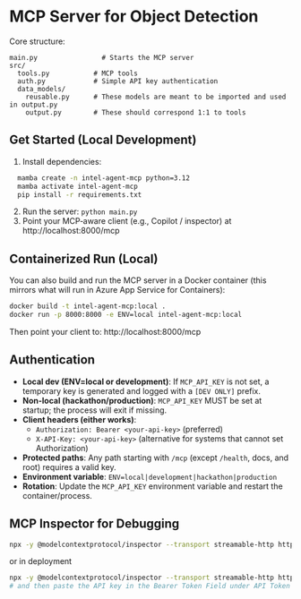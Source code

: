 # MCP Server for Object Detection

Core structure:
```
main.py                # Starts the MCP server
src/
  tools.py           # MCP tools
  auth.py            # Simple API key authentication
  data_models/
    reusable.py      # These models are meant to be imported and used in output.py
    output.py        # These should correspond 1:1 to tools
```

## Get Started (Local Development)
1. Install dependencies:
```bash
  mamba create -n intel-agent-mcp python=3.12
  mamba activate intel-agent-mcp
  pip install -r requirements.txt
```
2. Run the server: `python main.py`
3. Point your MCP‑aware client (e.g., Copilot / inspector) at http://localhost:8000/mcp


## Containerized Run (Local)

You can also build and run the MCP server in a Docker container (this mirrors what will run in Azure App Service for Containers):

```bash
docker build -t intel-agent-mcp:local .
docker run -p 8000:8000 -e ENV=local intel-agent-mcp:local
```

Then point your client to: http://localhost:8000/mcp


## Authentication
- **Local dev (ENV=local or development)**: If `MCP_API_KEY` is not set, a temporary key is generated and logged with a `[DEV ONLY]` prefix.
- **Non-local (hackathon/production)**: `MCP_API_KEY` MUST be set at startup; the process will exit if missing.
- **Client headers (either works)**:
  - `Authorization: Bearer <your-api-key>` (preferred)
  - `X-API-Key: <your-api-key>` (alternative for systems that cannot set Authorization)
- **Protected paths**: Any path starting with `/mcp` (except `/health`, docs, and root) requires a valid key.
- **Environment variable**: `ENV=local|development|hackathon|production`
- **Rotation**: Update the `MCP_API_KEY` environment variable and restart the container/process.


## MCP Inspector for Debugging
```bash
npx -y @modelcontextprotocol/inspector --transport streamable-http http://localhost:8000/mcp
```
or in deployment
```bash
npx -y @modelcontextprotocol/inspector --transport streamable-http https://intel-agent-server.azurewebsites.net/mcp
# and then paste the API key in the Bearer Token Field under API Token Authentication
```
